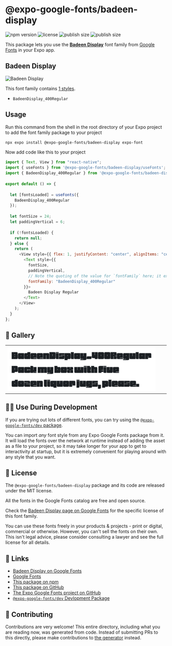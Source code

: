 # @expo-google-fonts/badeen-display

![npm version](https://flat.badgen.net/npm/v/@expo-google-fonts/badeen-display)
![license](https://flat.badgen.net/github/license/expo/google-fonts)
![publish size](https://flat.badgen.net/packagephobia/install/@expo-google-fonts/badeen-display)
![publish size](https://flat.badgen.net/packagephobia/publish/@expo-google-fonts/badeen-display)

This package lets you use the [**Badeen Display**](https://fonts.google.com/specimen/Badeen+Display) font family from [Google Fonts](https://fonts.google.com/) in your Expo app.

## Badeen Display

![Badeen Display](./font-family.png)

This font family contains [1 styles](#-gallery).

- `BadeenDisplay_400Regular`

## Usage

Run this command from the shell in the root directory of your Expo project to add the font family package to your project

```sh
npx expo install @expo-google-fonts/badeen-display expo-font
```

Now add code like this to your project

```js
import { Text, View } from "react-native";
import { useFonts } from '@expo-google-fonts/badeen-display/useFonts';
import { BadeenDisplay_400Regular } from '@expo-google-fonts/badeen-display/400Regular';

export default () => {

  let [fontsLoaded] = useFonts({
    BadeenDisplay_400Regular
  });

  let fontSize = 24;
  let paddingVertical = 6;

  if (!fontsLoaded) {
    return null;
  } else {
    return (
      <View style={{ flex: 1, justifyContent: "center", alignItems: "center" }}>
        <Text style={{
          fontSize,
          paddingVertical,
          // Note the quoting of the value for `fontFamily` here; it expects a string!
          fontFamily: "BadeenDisplay_400Regular"
        }}>
          Badeen Display Regular
        </Text>
      </View>
    );
  }
};
```

## 🔡 Gallery


||||
|-|-|-|
|![BadeenDisplay_400Regular](./400Regular/BadeenDisplay_400Regular.ttf.png)||||


## 👩‍💻 Use During Development

If you are trying out lots of different fonts, you can try using the [`@expo-google-fonts/dev` package](https://github.com/expo/google-fonts/tree/master/font-packages/dev#readme).

You can import _any_ font style from any Expo Google Fonts package from it. It will load the fonts over the network at runtime instead of adding the asset as a file to your project, so it may take longer for your app to get to interactivity at startup, but it is extremely convenient for playing around with any style that you want.


## 📖 License

The `@expo-google-fonts/badeen-display` package and its code are released under the MIT license.

All the fonts in the Google Fonts catalog are free and open source.

Check the [Badeen Display page on Google Fonts](https://fonts.google.com/specimen/Badeen+Display) for the specific license of this font family.

You can use these fonts freely in your products & projects - print or digital, commercial or otherwise. However, you can't sell the fonts on their own. This isn't legal advice, please consider consulting a lawyer and see the full license for all details.

## 🔗 Links

- [Badeen Display on Google Fonts](https://fonts.google.com/specimen/Badeen+Display)
- [Google Fonts](https://fonts.google.com/)
- [This package on npm](https://www.npmjs.com/package/@expo-google-fonts/badeen-display)
- [This package on GitHub](https://github.com/expo/google-fonts/tree/master/font-packages/badeen-display)
- [The Expo Google Fonts project on GitHub](https://github.com/expo/google-fonts)
- [`@expo-google-fonts/dev` Devlopment Package](https://github.com/expo/google-fonts/tree/master/font-packages/dev)

## 🤝 Contributing

Contributions are very welcome! This entire directory, including what you are reading now, was generated from code. Instead of submitting PRs to this directly, please make contributions to [the generator](https://github.com/expo/google-fonts/tree/master/packages/generator) instead.
